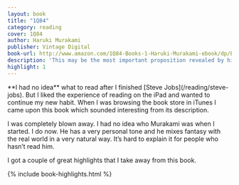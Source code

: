 ```yaml
---
layout: book
title: "1Q84"
category: reading
cover: 1Q84
author: Haruki Murakami
publisher: Vintage Digital
book-url: http://www.amazon.com/1Q84-Books-1-Haruki-Murakami-ebook/dp/B005EWDA9M/
description: 'This may be the most important proposition revealed by history: ’At the time, no one knew what was coming.’'
highlight: 1
---
```


<p class="intro" markdown="1">**I had no idea** what to read after I finished [Steve Jobs](/reading/steve-jobs). But I liked the experience of reading on the iPad and wanted to continue my new habit. When I was browsing the book store in iTunes I came upon this book which sounded interesting from its description.</p>

I was completely blown away. I had no idea who Murakami was when I started. I do now. He has a very personal tone and he mixes fantasy with the real world in a very natural way. It’s hard to explain it for people who hasn’t read him.

I got a couple of great highlights that I take away from this book.

{% include book-highlights.html %}
